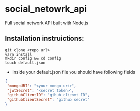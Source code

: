 # social_netowrk_api
Full social network API built with Node.js


## Installation instruictions:

```
git clone <repo url>
yarn install
mkdir config && cd config
touch default.json
```

 - Inside your default.json file you should have following fields 
 
 ```json 
 {
  "mongoURI": "<your mongo uri>",
  "jwtSecret": "<secret token>",
  "githubClientID": "gihub clienmt ID",
  "githubClientSecret": "github secret"
}
 ```
